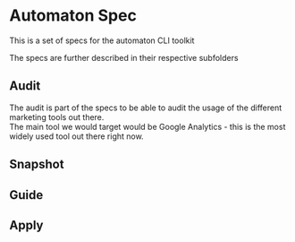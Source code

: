 # Automaton Spec

This is a set of specs for the automaton CLI toolkit

The specs are further described in their respective subfolders

## Audit

The audit is part of the specs to be able to audit the usage of the different marketing tools out there.  
The main tool we would target would be Google Analytics - this is the most widely used tool out there right now.  

## Snapshot

## Guide

## Apply